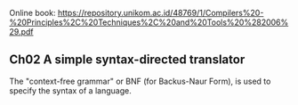 Online book: https://repository.unikom.ac.id/48769/1/Compilers%20-%20Principles%2C%20Techniques%2C%20and%20Tools%20%282006%29.pdf

## Ch02 A simple syntax-directed translator

The "context-free grammar" or BNF (for Backus-Naur Form), is used to specify the syntax of a language.





